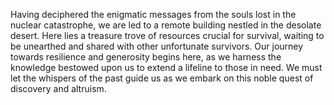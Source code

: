 Having deciphered the enigmatic messages from the souls lost in the nuclear catastrophe, we are led to a remote building nestled in the desolate desert. Here lies a treasure trove of resources crucial for survival, waiting to be unearthed and shared with other unfortunate survivors. Our journey towards resilience and generosity begins here, as we harness the knowledge bestowed upon us to extend a lifeline to those in need. We must let the whispers of the past guide us as we embark on this noble quest of discovery and altruism.